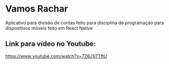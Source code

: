 # Vamos Rachar
Aplicativo para divisão de contas feito para disciplina de programação para dispositivos móveis feito em React Native

## Link para vídeo no Youtube:
https://www.youtube.com/watch?v=7Z6J1j7TftU
